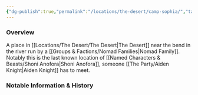 ```yaml
---
{"dg-publish":true,"permalink":"/locations/the-desert/camp-sophia/","tags":["Undiscovered"],"updated":"2025-04-26T18:00:44.508+01:00"}
---
```



### Overview
A place in [[Locations/The Desert/The Desert\|The Desert]] near the bend in the river run by a [[Groups & Factions/Nomad Families\|Nomad Family]]. Notably this is the last known location of [[Named Characters & Beasts/Shoni Anofora\|Shoni Anofora]], someone [[The Party/Aiden Knight\|Aiden Knight]] has to meet.

### Notable Information & History 